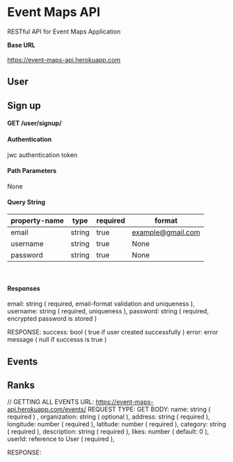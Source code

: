 # Event Maps API
RESTful API for Event Maps Application

__Base URL__ 
<br/>
<br/>
https://event-maps-api.herokuapp.com
<br/>

## User 
## Sign up
#### GET /user/signup/
#### Authentication
jwc authentication token

#### Path Parameters
None <br/>

#### Query String
| property-name | type | required | format |
| --- | --- | --- | --- |
| email | string | true | example@gmail.com |
| username | string | true | None |
| password | string | true | None |
<br/>

#### Responses
  email: string ( required, email-format validation and uniqueness ),
  username: string ( required, uniqueness ),
  password: string ( required, encrypted password is stored )
  
RESPONSE: 
  success: bool ( true if user created successfully )
  error: error message ( null if successs is true ) 
## Events


## Ranks


// GETTING ALL EVENTS
URL: https://event-maps-api.herokuapp.com/events/
REQUEST TYPE: GET
BODY: 
  name: string ( required ) ,
  organization: string ( optional ),
  address: string ( required ),
  longitude: number ( required ),
  latitude: number ( required ),
  category: string ( required ),
  description: string ( required ),
  likes: number ( default: 0 ),
  userId: reference to User ( required ),
  
  RESPONSE: 
  
  
  
  
